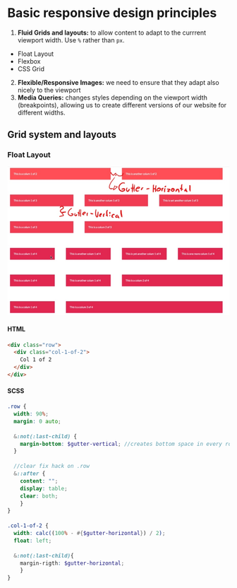 # Basic responsive design principles
1. **Fluid Grids and layouts:** to allow content to adapt to the currrent viewport width. Use `%` rather than `px`.
* Float Layout
* Flexbox
* CSS Grid
2. **Flexible/Responsive Images:** we need to ensure that they adapt also nicely to the viewport
3. **Media Queries:** changes styles depending on the viewport width (breakpoints), allowing us to create different versions of our website for different widths. 

## Grid system and layouts
### Float Layout
![example of grid layout](gfx/grid-example.jpg)

#### HTML
```html
<div class="row">
  <div class="col-1-of-2">
    Col 1 of 2
  </div>
</div>
```

#### SCSS
```scss
.row {
  width: 90%;
  margin: 0 auto;
  
  &:not(:last-child) {
    margin-bottom: $gutter-vertical; //creates bottom space in every row except the last one
  }
  
  //clear fix hack on .row
  &::after {
    content: "";
    display: table;
    clear: both;
    }
}

.col-1-of-2 {
  width: calc((100% - #{$gutter-horizontal}) / 2);
  float: left;
  
  &:not(:last-child){
    margin-rigth: $gutter-horizontal;
    }
}
```
